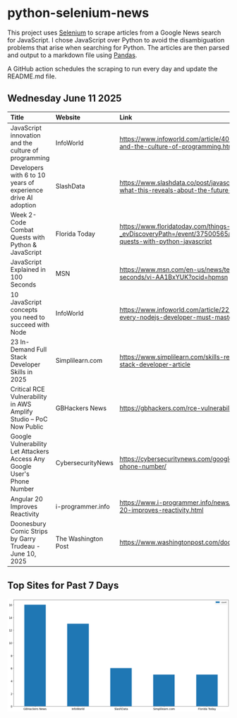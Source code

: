 # python-selenium-news

This project uses [Selenium](https://www.seleniumhq.org/) to scrape articles from a Google News search for JavaScript.
I chose JavaScript over Python to avoid the disambiguation problems that arise when searching for Python.
The articles are then parsed and output to a markdown file using [Pandas](https://pandas.pydata.org/).

A GitHub action schedules the scraping to run every day and update the README.md file.

## Wednesday June 11 2025


| Title                                                                    | Website             | Link                                                                                                                                 |
|:-------------------------------------------------------------------------|:--------------------|:-------------------------------------------------------------------------------------------------------------------------------------|
| JavaScript innovation and the culture of programming                     | InfoWorld           | https://www.infoworld.com/article/4001113/javascript-innovation-and-the-culture-of-programming.html                                  |
| Developers with 6 to 10 years of experience drive AI adoption            | SlashData           | https://www.slashdata.co/post/javascript-has-28-million-users-what-this-reveals-about-the-future-of-global-tech-teams                |
| Week 2- Code Combat Quests with Python & JavaScript                      | Florida Today       | https://www.floridatoday.com/things-to-do/events/?_evDiscoveryPath=/event/37500565a-week-2-code-combat-quests-with-python-javascript |
| JavaScript Explained in 100 Seconds                                      | MSN                 | https://www.msn.com/en-us/news/technology/javascript-in-100-seconds/vi-AA1BxYUK?ocid=hpmsn                                           |
| 10 JavaScript concepts you need to succeed with Node                     | InfoWorld           | https://www.infoworld.com/article/2252306/10-javascript-concepts-every-nodejs-developer-must-master.html                             |
| 23 In-Demand Full Stack Developer Skills in 2025                         | Simplilearn.com     | https://www.simplilearn.com/skills-required-to-become-a-full-stack-developer-article                                                 |
| Critical RCE Vulnerability in AWS Amplify Studio – PoC Now Public        | GBHackers News      | https://gbhackers.com/rce-vulnerability-in-aws-amplify-studio/                                                                       |
| Google Vulnerability Let Attackers Access Any Google User's Phone Number | CybersecurityNews   | https://cybersecuritynews.com/google-vulnerability-leaks-user-phone-number/                                                          |
| Angular 20 Improves Reactivity                                           | i-programmer.info   | https://www.i-programmer.info/news/167-javascript/18099-angular-20-improves-reactivity.html                                          |
| Doonesbury Comic Strips by Garry Trudeau - June 10, 2025                 | The Washington Post | https://www.washingtonpost.com/doonesbury/strip/archive/2025/6/10                                                                    |
## Top Sites for Past 7 Days

![Graph of Top Sites](https://raw.githubusercontent.com/dan-mba/python-selenium-news/main/last-week.png)
